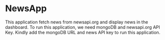 # NewsApp
This application fetch news from newsapi.org and display news in the dashboard.
To run this application, we need mongoDB and newsapi.org API Key.
Kindly add the mongoDB URL and news API key to run this application.
